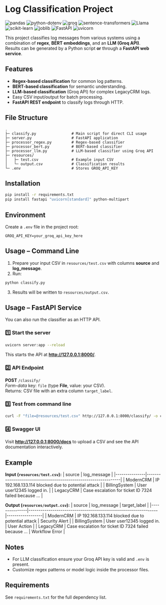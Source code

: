# Log Classification Project

![pandas](https://img.shields.io/badge/pandas-2.2.2-blue?logo=pandas) ![python-dotenv](https://img.shields.io/badge/python--dotenv-1.0.1-green) ![groq](https://img.shields.io/badge/groq-0.7.0-orange) ![sentence-transformers](https://img.shields.io/badge/sentence--transformers-2.6.1-purple) ![Llama](https://img.shields.io/badge/Llama-3.3--70b--versatile-9cf?logo=llama) ![scikit-learn](https://img.shields.io/badge/scikit--learn-1.4.2-yellow?logo=scikit-learn) ![joblib](https://img.shields.io/badge/joblib-1.4.2-lightgrey) ![FastAPI](https://img.shields.io/badge/FastAPI-0.115.x-teal?logo=fastapi) ![uvicorn](https://img.shields.io/badge/uvicorn-0.30.x-black)

This project classifies log messages from various systems using a combination of **regex**, **BERT embeddings**, and an **LLM (Groq API)**.  
Results can be generated by a Python script **or** through a **FastAPI web service**.

## Features
* **Regex-based classification** for common log patterns.
* **BERT-based classification** for semantic understanding.
* **LLM-based classification** (Groq API) for complex LegacyCRM logs.
* Easy CSV input/output for batch processing.
* **FastAPI REST endpoint** to classify logs through HTTP.

## File Structure
```
.
├─ classify.py                # Main script for direct CLI usage
├─ server.py                  # FastAPI application
├─ processor_regex.py         # Regex-based classifier
├─ processor_bert.py          # BERT-based classifier
├─ processor_llm.py           # LLM-based classifier using Groq API
├─ resources/
│   ├─ test.csv               # Example input CSV
│   └─ output.csv             # Classification results
└─ .env                       # Stores GROQ_API_KEY
```

## Installation
```bash
pip install -r requirements.txt
pip install fastapi "uvicorn[standard]" python-multipart
```

## Environment
Create a `.env` file in the project root:
```
GROQ_API_KEY=your_groq_api_key_here
```

## Usage – Command Line
1. Prepare your input CSV in `resources/test.csv` with columns **source** and **log_message**.
2. Run:
```bash
python classify.py
```
3. Results will be written to `resources/output.csv`.

## Usage – FastAPI Service
You can also run the classifier as an HTTP API.

### 1️⃣ Start the server
```bash
uvicorn server:app --reload
```
This starts the API at **http://127.0.0.1:8000/**.

### 2️⃣ API Endpoint
**POST** `/classify/`  
*Form-data* key: `file` (type **File**, value: your CSV).  
Returns: CSV file with an extra column `target_label`.

### 3️⃣ Test from command line
```bash
curl -F "file=@resources/test.csv" http://127.0.0.1:8000/classify/ -o classified.csv
```

### 4️⃣ Swagger UI
Visit **http://127.0.0.1:8000/docs** to upload a CSV and see the API documentation interactively.

## Example
**Input (`resources/test.csv`):**
| source        | log_message                                                    |
|---------------|-----------------------------------------------------------------|
| ModernCRM     | IP 192.168.133.114 blocked due to potential attack             |
| BillingSystem | User user12345 logged in.                                      |
| LegacyCRM     | Case escalation for ticket ID 7324 failed because ...          |

**Output (`resources/output.csv`):**
| source        | log_message                                                    | target_label     |
|---------------|-----------------------------------------------------------------|------------------|
| ModernCRM     | IP 192.168.133.114 blocked due to potential attack             | Security Alert   |
| BillingSystem | User user12345 logged in.                                      | User Action      |
| LegacyCRM     | Case escalation for ticket ID 7324 failed because ...          | Workflow Error   |

## Notes
* For LLM classification ensure your Groq API key is valid and `.env` is present.
* Customize regex patterns or model logic inside the processor files.

## Requirements
See `requirements.txt` for the full dependency list.
